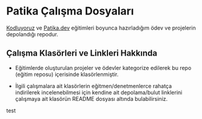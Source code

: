 # Patika Çalışma Dosyaları

[Kodluyoruz](https://www.kodluyoruz.org/) ve [Patika.dev](https://app.patika.dev/) eğitimleri boyunca hazırladığım ödev ve projelerin depolandığı repodur.

## Çalışma Klasörleri ve Linkleri Hakkında

* Eğitimlerde oluşturulan projeler ve ödevler kategorize edilerek bu repo (eğitim reposu) içerisinde klasörlenmiştir.

* İlgili çalışmalara ait klasörlerin eğitmen/denetmenlerce rahatça indirilerek incelenebilmesi için kendine ait depolama/bulut linklerini çalışmaya ait klasörün
README dosyası altında bulabilirsiniz. 

 test